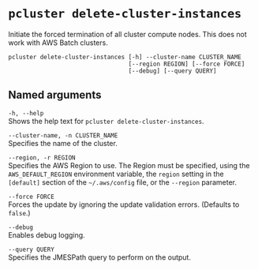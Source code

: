 # `pcluster delete-cluster-instances`<a name="pcluster.delete-cluster-instances-v3"></a>

Initiate the forced termination of all cluster compute nodes\. This does not work with AWS Batch clusters\.

```
pcluster delete-cluster-instances [-h] --cluster-name CLUSTER_NAME
                                  [--region REGION] [--force FORCE]
                                  [--debug] [--query QUERY]
```

## Named arguments<a name="pcluster-v3.delete-cluster-instances.namedargs"></a>

`-h, --help`  
Shows the help text for `pcluster delete-cluster-instances`\.

`--cluster-name, -n CLUSTER_NAME`  
Specifies the name of the cluster\.

`--region, -r REGION`  
Specifies the AWS Region to use\. The Region must be specified, using the `AWS_DEFAULT_REGION` environment variable, the `region` setting in the `[default]` section of the `~/.aws/config` file, or the `--region` parameter\.

`--force FORCE`  
Forces the update by ignoring the update validation errors\. \(Defaults to `false`\.\)

`--debug`  
Enables debug logging\.

`--query QUERY`  
Specifies the JMESPath query to perform on the output\.